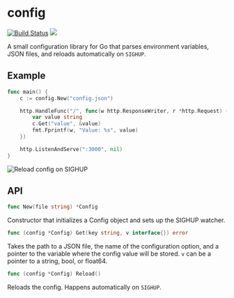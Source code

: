 # config

[![Build Status](https://travis-ci.org/joshbetz/config.svg?branch=master)](https://travis-ci.org/joshbetz/config) [![](https://godoc.org/github.com/joshbetz/config?status.svg)](http://godoc.org/github.com/joshbetz/config)


A small configuration library for Go that parses environment variables, JSON
files, and reloads automatically on `SIGHUP`.

## Example

```go
func main() {
	c := config.New("config.json")

	http.HandleFunc("/", func(w http.ResponseWriter, r *http.Request) {
		var value string
		c.Get("value", &value)
		fmt.Fprintf(w, "Value: %s", value)
	})

	http.ListenAndServe(":3000", nil)
}
```

![Reload config on SIGHUP](http://i.imgur.com/6H8b6zy.gif)

## API

```go
func New(file string) *Config
```

Constructor that initializes a Config object and sets up the SIGHUP watcher.

```go
func (config *Config) Get(key string, v interface{}) error
```

Takes the path to a JSON file, the name of the configuration option, and a
pointer to the variable where the config value will be stored. `v` can be a
pointer to a string, bool, or float64.

```go
func (config *Config) Reload()
```

Reloads the config. Happens automatically on `SIGHUP`.
